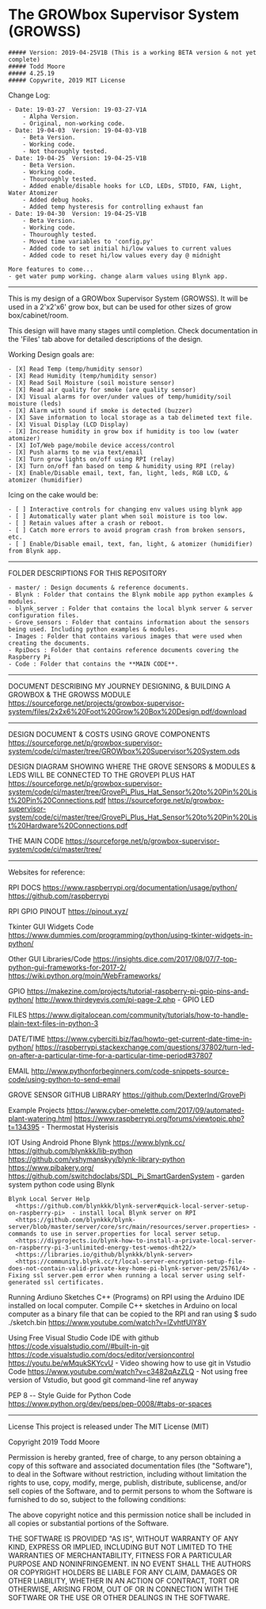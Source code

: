 # The GROWbox Supervisor System (GROWSS)

    ##### Version: 2019-04-25V1B (This is a working BETA version & not yet complete)
    ##### Todd Moore
    ##### 4.25.19
    ##### Copywrite, 2019 MIT License

Change Log:

    - Date: 19-03-27  Version: 19-03-27-V1A 
        - Alpha Version. 
        - Original, non-working code.
    - Date: 19-04-03  Version: 19-04-03-V1B 
        - Beta Version. 
        - Working code. 
        - Not thoroughly tested. 
    - Date: 19-04-25  Version: 19-04-25-V1B 
        - Beta Version. 
        - Working code. 
        - Thouroughly tested.
        - Added enable/disable hooks for LCD, LEDs, STDIO, FAN, Light, Water Atomizer
        - Added debug hooks.
        - Added temp hysteresis for controlling exhaust fan
    - Date: 19-04-30  Version: 19-04-25-V1B 
        - Beta Version. 
        - Working code. 
        - Thouroughly tested.
        - Moved time variables to 'config.py'
        - Added code to set initial hi/low values to current values
        - Added code to reset hi/low values every day @ midnight

    More features to come...
    - get water pump working. change alarm values using Blynk app.
___________________________________________________________________________________________
This is my design of a GROWbox Supervisor System (GROWSS). It will be used in a 2'x2'x6' grow box, but can be used for other sizes of grow box/cabinet/room.

This design will have many stages until completion.  Check documentation in the 'Files' tab above for detailed descriptions of the design.

Working Design goals are:

    - [X] Read Temp (temp/humidity sensor)
    - [X] Read Humidity (temp/humidity sensor)
    - [X] Read Soil Moisture (soil moisture sensor)
    - [X] Read air quality for smoke (are quality sensor)
    - [X] Visual alarms for over/under values of temp/humidity/soil moisture (leds)
    - [X] Alarm with sound if smoke is detected (buzzer)
    - [X] Save information to local storage as a tab delimeted text file.
    - [X] Visual Display (LCD Display)
    - [X] Increase humidity in grow box if humidity is too low (water atomizer)
    - [X] IoT/Web page/mobile device access/control
    - [X] Push alarms to me via text/email
    - [X] Turn grow lights on/off using RPI (relay)
    - [X] Turn on/off fan based on temp & humidity using RPI (relay)
    - [X] Enable/Disable email, text, fan, light, leds, RGB LCD, & atomizer (humidifier)

Icing on the cake would be:

    - [ ] Interactive controls for changing env values using blynk app
    - [ ] Automatically water plant when soil moisture is too low.
    - [ ] Retain values after a crash or reboot.
    - [ ] Catch more errors to avoid program crash from broken sensors, etc.
    - [ ] Enable/Disable email, text, fan, light, & atomizer (humidifier) from Blynk app.

___________________________________________________________________________________________
FOLDER DESCRIPTIONS FOR THIS REPOSITORY

    - master/ : Design documents & reference documents.
    - Blynk : Folder that contains the Blynk mobile app python examples & modules.
    - blynk_server : Folder that contains the local blynk server & server configuration files.
    - Grove_sensors : Folder that contains information about the sensors being used. Including python examples & modules.
    - Images : Folder that contains various images that were used when creating the documents.
    - RpiDocs : Folder that contains reference documents covering the Raspberry Pi
    - Code : Folder that contains the **MAIN CODE**.

___________________________________________________________________________________________
DOCUMENT DESCRIBING MY JOURNEY DESIGNING, & BUILDING A GROWBOX & THE GROWSS MODULE
    <https://sourceforge.net/projects/growbox-supervisor-system/files/2x2x6%20Foot%20Grow%20Box%20Design.pdf/download>

___________________________________________________________________________________________
DESIGN DOCUMENT & COSTS USING GROVE COMPONENTS
   <https://sourceforge.net/p/growbox-supervisor-system/code/ci/master/tree/GROWbox%20Supervisor%20System.ods>

DESIGN DIAGRAM SHOWING WHERE THE GROVE SENSORS & MODULES & LEDS WILL BE CONNECTED TO THE GROVEPI PLUS HAT
   <https://sourceforge.net/p/growbox-supervisor-system/code/ci/master/tree/GrovePi_Plus_Hat_Sensor%20to%20Pin%20List%20Pin%20Connections.pdf>
   <https://sourceforge.net/p/growbox-supervisor-system/code/ci/master/tree/GrovePi_Plus_Hat_Sensor%20to%20Pin%20List%20Hardware%20Connections.pdf>

THE MAIN CODE
   <https://sourceforge.net/p/growbox-supervisor-system/code/ci/master/tree/>
___________________________________________________________________________________________
Websites for reference:

RPI DOCS
    <https://www.raspberrypi.org/documentation/usage/python/>
    <https://github.com/raspberrypi>

RPI GPIO PINOUT
    <https://pinout.xyz/>

Tkinter GUI Widgets Code
    <https://www.dummies.com/programming/python/using-tkinter-widgets-in-python/>

Other GUI Libraries/Code
    <https://insights.dice.com/2017/08/07/7-top-python-gui-frameworks-for-2017-2/>
    <https://wiki.python.org/moin/WebFrameworks/>

GPIO
    <https://makezine.com/projects/tutorial-raspberry-pi-gpio-pins-and-python/>
    <http://www.thirdeyevis.com/pi-page-2.php>  - GPIO LED
  
FILES
    <https://www.digitalocean.com/community/tutorials/how-to-handle-plain-text-files-in-python-3>

DATE/TIME
    <https://www.cyberciti.biz/faq/howto-get-current-date-time-in-python/>
    <https://raspberrypi.stackexchange.com/questions/37802/turn-led-on-after-a-particular-time-for-a-particular-time-period#37807>

EMAIL
    <http://www.pythonforbeginners.com/code-snippets-source-code/using-python-to-send-email>

GROVE SENSOR GITHUB LIBRARY
    <https://github.com/DexterInd/GrovePi>

Example Projects
    <https://www.cyber-omelette.com/2017/09/automated-plant-watering.html>
    <https://www.raspberrypi.org/forums/viewtopic.php?t=134395> - Thermostat Hysterisis
  
IOT Using Android Phone
    Blynk
      <https://www.blynk.cc/>
      <https://github.com/blynkkk/lib-python>
      <https://github.com/vshymanskyy/blynk-library-python>
      <https://www.pibakery.org/>
      <https://github.com/switchdoclabs/SDL_Pi_SmartGardenSystem>  - garden system python code using Blynk

    Blynk Local Server Help
      <https://github.com/blynkkk/blynk-server#quick-local-server-setup-on-raspberry-pi>  - install local Blynk server on RPI
      <https://github.com/blynkkk/blynk-server/blob/master/server/core/src/main/resources/server.properties> - commands to use in server.properties for local server setup.
      <https://diyprojects.io/blynk-how-to-install-a-private-local-server-on-raspberry-pi-3-unlimited-energy-test-wemos-dht22/>
      <https://libraries.io/github/blynkkk/blynk-server>
      <https://community.blynk.cc/t/local-server-encryption-setup-file-does-not-contain-valid-private-key-home-pi-blynk-server-pem/25761/4> - Fixing ssl server.pem error when running a local server using self-generated ssl certificates.

Running Ardiuno Sketches C++ (Programs) on RPI using the Arduino IDE installed on local computer.
    Compile C++ sketches in Arduino on local computer as a binary file that can be copied to the RPI and ran using $ sudo ./sketch.bin
    <https://www.youtube.com/watch?v=lZvhtfUlY8Y>
 
Using Free Visual Studio Code IDE with github
    <https://code.visualstudio.com//#built-in-git>
    <https://code.visualstudio.com/docs/editor/versioncontrol>
    <https://youtu.be/wMqukSKYcvU>                    - Video showing how to use git in Vstudio Code
    <https://www.youtube.com/watch?v=c3482qAzZLQ>     - Not using free version of Vstudio, but good git
                                                        command-line ref anyway

PEP 8 -- Style Guide for Python Code
    <https://www.python.org/dev/peps/pep-0008/#tabs-or-spaces>
___________________________________________________________________________________________
License
This project is released under The MIT License (MIT)

Copyright 2019 Todd Moore

Permission is hereby granted, free of charge, to any person obtaining a copy of this software and associated documentation files (the "Software"), to deal in the Software without restriction, including without limitation the rights to use, copy, modify, merge, publish, distribute, sublicense, and/or sell copies of the Software, and to permit persons to whom the Software is furnished to do so, subject to the following conditions:

The above copyright notice and this permission notice shall be included in all copies or substantial portions of the Software.

THE SOFTWARE IS PROVIDED "AS IS", WITHOUT WARRANTY OF ANY KIND, EXPRESS OR IMPLIED, INCLUDING BUT NOT LIMITED TO THE WARRANTIES OF MERCHANTABILITY, FITNESS FOR A PARTICULAR PURPOSE AND NONINFRINGEMENT. IN NO EVENT SHALL THE AUTHORS OR COPYRIGHT HOLDERS BE LIABLE FOR ANY CLAIM, DAMAGES OR OTHER LIABILITY, WHETHER IN AN ACTION OF CONTRACT, TORT OR OTHERWISE, ARISING FROM, OUT OF OR IN CONNECTION WITH THE SOFTWARE OR THE USE OR OTHER DEALINGS IN THE SOFTWARE.  
  
  
